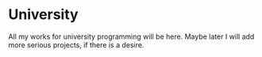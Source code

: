 # University
All my works for university programming will be here. 
Maybe later I will add more serious projects, if there is a desire.
